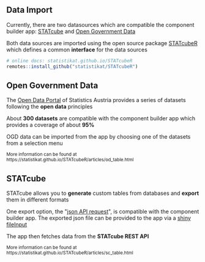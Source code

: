 <!-- .slide: id="import" -->
## Data Import

Currently, there are two datasources which are compatible the component builder <span class='app'>app</span>: [STATcube]() and [Open Government Data]()

Both data sources are imported using the open source package [STATcubeR]() which defines a common **interface** for the data sources

```r
# online docs: statistikat.github.io/STATcubeR
remotes::install_github("statistikat/STATcubeR")
```



<!-- .slide: id="ogd" -->
## Open Government Data

The [Open Data Portal]() of Statistics Austria provides a series of datasets following the **open data** principles

About **300 datasets** are compatible with the component builder <span class='app'>app</span> which provides a coverage of about **95%**

OGD data can be imported from the <span class='app'>app</span> by choosing one of the datasets from a selection menu

<small>
  More information can be found at <a>https://statistikat.github.io/STATcubeR/articles/od_table.html</a>
</small>



<!-- .slide: id="statcube" -->
## STATcube

STATcube allows you to **generate** custom tables from databases and **export** them in different formats

One export option, the "[json API request]()", is compatible with the <span class='app'>component builder app</span>. The exported json file can be provided to the app via a [shiny fileInput]()

The app then fetches data from the **STATcube REST API**

<small>
  More information can be found at <a>https://statistikat.github.io/STATcubeR/articles/sc_table.html</a>
</small>

